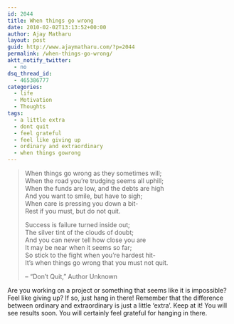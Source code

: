 ```yaml
---
id: 2044
title: When things go wrong
date: 2010-02-02T13:13:52+00:00
author: Ajay Matharu
layout: post
guid: http://www.ajaymatharu.com/?p=2044
permalink: /when-things-go-wrong/
aktt_notify_twitter:
  - no
dsq_thread_id:
  - 465386777
categories:
  - life
  - Motivation
  - Thoughts
tags:
  - a little extra
  - dont quit
  - feel grateful
  - feel like giving up
  - ordinary and extraordinary
  - when things gowrong
---
```

> <div>
>   When things go wrong as they sometimes will;<br /> When the road you&#8217;re trudging seems all uphill;<br /> When the funds are low, and the debts are high<br /> And you want to smile, but have to sigh;<br /> When care is pressing you down a bit-<br /> Rest if you must, but do not quit.</p> 
>   
>   <p>
>     Success is failure turned inside out;<br /> The silver tint of the clouds of doubt;<br /> And you can never tell how close you are<br /> It may be near when it seems so far;<br /> So stick to the fight when you&#8217;re hardest hit-<br /> It&#8217;s when things go wrong that you must not quit.
>   </p>
>   
>   <p>
>     &#8211; &#8220;Don&#8217;t Quit,&#8221; Author Unknown
>   </p>
> </div>

Are you working on a project or something that seems like it is impossible? Feel like giving up? If so, just hang in there! Remember that the difference between ordinary and extraordinary is just a little &#8216;extra&#8217;. Keep at it! You will see results soon. You will certainly feel grateful for hanging in there.